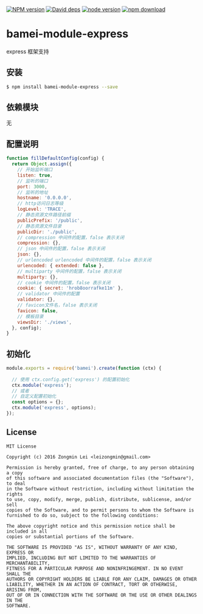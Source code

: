 [![NPM version][npm-image]][npm-url]
[![David deps][david-image]][david-url]
[![node version][node-image]][node-url]
[![npm download][download-image]][download-url]

[npm-image]: https://img.shields.io/npm/v/bamei-module-express.svg?style=flat-square
[npm-url]: https://npmjs.org/package/bamei-module-express
[david-image]: https://img.shields.io/david/leizongmin/bamei.svg?style=flat-square
[david-url]: https://david-dm.org/leizongmin/bamei
[node-image]: https://img.shields.io/badge/node.js-%3E=_4.0-green.svg?style=flat-square
[node-url]: http://nodejs.org/download/
[download-image]: https://img.shields.io/npm/dm/bamei-module-express.svg?style=flat-square
[download-url]: https://npmjs.org/package/bamei-module-express

# bamei-module-express

express 框架支持

## 安装

```bash
$ npm install bamei-module-express --save
```

## 依赖模块

无


## 配置说明

```javascript
function fillDefaultConfig(config) {
  return Object.assign({
    // 开始监听端口
    listen: true,
    // 监听的端口
    port: 3000,
    // 监听的地址
    hostname: '0.0.0.0',
    // http访问日志等级
    logLevel: 'TRACE',
    // 静态资源文件路径前缀
    publicPrefix: '/public',
    // 静态资源文件目录
    publicDir: './public',
    // compression 中间件的配置，false 表示关闭
    compression: {},
    // json 中间件的配置，false 表示关闭
    json: {},
    // urlencoded urlencoded 中间件的配置，false 表示关闭
    urlencoded: { extended: false },
    // multiparty 中间件的配置，false 表示关闭
    multiparty: {},
    // cookie 中间件的配置，false 表示关闭
    cookie: { secret: 'hrob8oorrafke11m' },
    // validator 中间件的配置
    validator: {},
    // favicon文件名，false 表示关闭
    favicon: false,
    // 模板目录
    viewsDir: './views',
  }, config);
}
```

## 初始化

```javascript
module.exports = require('bamei').create(function (ctx) {
  
  // 使用 ctx.config.get('express') 的配置初始化
  ctx.module('express');
  // 或者
  // 自定义配置初始化
  const options = {};
  ctx.module('express', options);
});
```



## License

```
MIT License

Copyright (c) 2016 Zongmin Lei <leizongmin@gmail.com>

Permission is hereby granted, free of charge, to any person obtaining a copy
of this software and associated documentation files (the "Software"), to deal
in the Software without restriction, including without limitation the rights
to use, copy, modify, merge, publish, distribute, sublicense, and/or sell
copies of the Software, and to permit persons to whom the Software is
furnished to do so, subject to the following conditions:

The above copyright notice and this permission notice shall be included in all
copies or substantial portions of the Software.

THE SOFTWARE IS PROVIDED "AS IS", WITHOUT WARRANTY OF ANY KIND, EXPRESS OR
IMPLIED, INCLUDING BUT NOT LIMITED TO THE WARRANTIES OF MERCHANTABILITY,
FITNESS FOR A PARTICULAR PURPOSE AND NONINFRINGEMENT. IN NO EVENT SHALL THE
AUTHORS OR COPYRIGHT HOLDERS BE LIABLE FOR ANY CLAIM, DAMAGES OR OTHER
LIABILITY, WHETHER IN AN ACTION OF CONTRACT, TORT OR OTHERWISE, ARISING FROM,
OUT OF OR IN CONNECTION WITH THE SOFTWARE OR THE USE OR OTHER DEALINGS IN THE
SOFTWARE.
```
